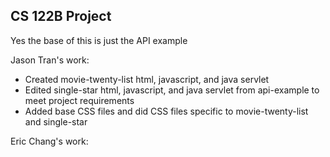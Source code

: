 ## CS 122B Project 

Yes the base of this is just the API example

Jason Tran's work:
* Created movie-twenty-list html, javascript, and java servlet
* Edited single-star html, javascript, and java servlet from api-example to meet project requirements
* Added base CSS files and did CSS files specific to movie-twenty-list and single-star

Eric Chang's work: